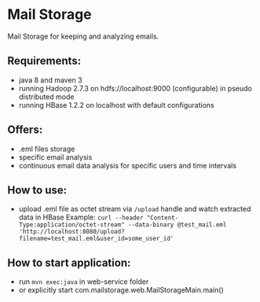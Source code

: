 Mail Storage
============

Mail Storage for keeping and analyzing emails.

## Requirements:
- java 8 and maven 3
- running Hadoop 2.7.3 on hdfs://localhost:9000 (configurable) in pseudo distributed mode
- running HBase 1.2.2 on localhost with default configurations

## Offers:
- .eml files storage
- specific email analysis
- continuous email data analysis for specific users and time intervals

## How to use:
- upload .eml file as octet stream via `/upload` handle and watch extracted data in HBase
Example: `curl --header "Content-Type:application/octet-stream" --data-binary @test_mail.eml 'http://localhost:8080/upload?filename=test_mail.eml&user_id=some_user_id'`

## How to start application:
- run `mvn exec:java` in web-service folder
- or explicitly start com.mailstorage.web.MailStorageMain.main()